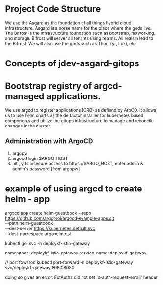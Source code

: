 
# Project Code Structure

We use the Asgard as the foundation of all things hybrid cloud infrastructure. Asgard is a norse name for the place where the gods live.
The Bifrost is the infrastructure foundation such as bootstrap, networking, and storage. Bifrost will server all tenants using realms.  All realsm lead to the Bifrost. We will also use the gods such as Thor, Tyr, Loki, etc.

# Concepts of jdev-asgard-gitops

# Bootstrap registry of argcd-managed applications.

We use argcd to register applications (CRD) as defiend by AroCD. It allows us to use helm charts as the de factor installer for kubernetes based components and utilize the gitops infrastructure to manage and reconcile changes in the cluster.


## Administration with ArgoCD

1. argopw
2. argocd login $ARGO_HOST
3. hit , y to insecure access to https://$ARGO_HOST, enter admin & admin's password [from argopw]

# example of using argcd to create helm - app
argocd app create helm-guestbook --repo  https://github.com/argoproj/argocd-example-apps.git \
    --path helm-guestbook \
    --dest-server https://kubernetes.default.svc \
    --dest-namespace argohelmtest

kubectl get svc -n deploykf-istio-gateway

namespace: deploykf-istio-gateway
service-name: deploykf-gateway

// port fowarod
kubectl port-forward -n deploykf-istio-gateway svc/deploykf-gateway 8080:8080

doing so gives an error:
ExtAuthz did not set 'x-auth-request-email' header
